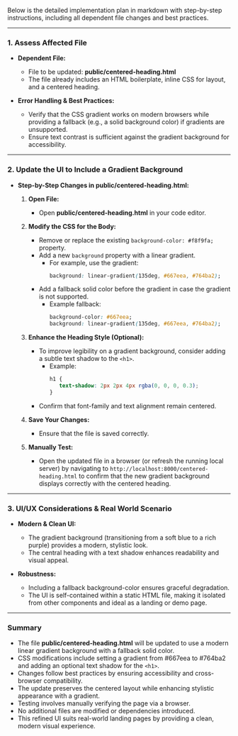 Below is the detailed implementation plan in markdown with step-by-step instructions, including all dependent file changes and best practices.

---

### 1. Assess Affected File

- **Dependent File:**  
  - File to be updated: **public/centered-heading.html**  
  - The file already includes an HTML boilerplate, inline CSS for layout, and a centered heading.

- **Error Handling & Best Practices:**  
  - Verify that the CSS gradient works on modern browsers while providing a fallback (e.g., a solid background color) if gradients are unsupported.  
  - Ensure text contrast is sufficient against the gradient background for accessibility.

---

### 2. Update the UI to Include a Gradient Background

- **Step-by-Step Changes in public/centered-heading.html:**  

  1. **Open File:**  
     - Open **public/centered-heading.html** in your code editor.

  2. **Modify the CSS for the Body:**  
     - Remove or replace the existing `background-color: #f8f9fa;` property.  
     - Add a new `background` property with a linear gradient.  
       - For example, use the gradient:  
         ```css
         background: linear-gradient(135deg, #667eea, #764ba2);
         ```
     - Add a fallback solid color before the gradient in case the gradient is not supported.  
       - Example fallback:  
         ```css
         background-color: #667eea;
         background: linear-gradient(135deg, #667eea, #764ba2);
         ```

  3. **Enhance the Heading Style (Optional):**  
     - To improve legibility on a gradient background, consider adding a subtle text shadow to the `<h1>`.  
       - Example:  
         ```css
         h1 {
            text-shadow: 2px 2px 4px rgba(0, 0, 0, 0.3);
         }
         ```
     - Confirm that font-family and text alignment remain centered.

  4. **Save Your Changes:**  
     - Ensure that the file is saved correctly.

  5. **Manually Test:**  
     - Open the updated file in a browser (or refresh the running local server) by navigating to `http://localhost:8000/centered-heading.html` to confirm that the new gradient background displays correctly with the centered heading.

---

### 3. UI/UX Considerations & Real World Scenario

- **Modern & Clean UI:**  
  - The gradient background (transitioning from a soft blue to a rich purple) provides a modern, stylistic look.  
  - The central heading with a text shadow enhances readability and visual appeal.
  
- **Robustness:**  
  - Including a fallback background-color ensures graceful degradation.
  - The UI is self-contained within a static HTML file, making it isolated from other components and ideal as a landing or demo page.

---

### Summary

- The file **public/centered-heading.html** will be updated to use a modern linear gradient background with a fallback solid color.  
- CSS modifications include setting a gradient from #667eea to #764ba2 and adding an optional text shadow for the `<h1>`.  
- Changes follow best practices by ensuring accessibility and cross-browser compatibility.  
- The update preserves the centered layout while enhancing stylistic appearance with a gradient.  
- Testing involves manually verifying the page via a browser.  
- No additional files are modified or dependencies introduced.  
- This refined UI suits real-world landing pages by providing a clean, modern visual experience.
